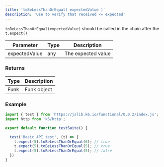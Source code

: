 ```yaml
---
title: 'toBeLessThanOrEqual( expectedValue )'
description: 'Use to verify that received <= expected'
---
```


`toBeLessThanOrEqual(expectedValue)` should be called in the chain after the `t.expect()`



| Parameter      | Type   | Description                                                                          |
| -------------- | ------ | ------------------------------------------------------------------------------------ |
| expectedValue  | any    | The expected value |


### Returns

| Type   | Description                     |
| ------ | ------------------------------- |
| Funk   | Funk object |

### Example

<CodeGroup labels={[]}>

```javascript
import { test } from 'https://jslib.k6.io/functional/0.0.2/index.js';
import http from 'k6/http';

export default function testSuite() {

  test('Basic API test', (t) => {
    t.expect(5).toBeLessThanOrEqual(6); // true
    t.expect(5).toBeLessThanOrEqual(5); // true
    t.expect(5).toBeLessThanOrEqual(5); // false
  })
}
```

</CodeGroup>
